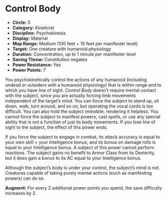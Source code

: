 # Control Body

- **Circle:** 5
- **Category:** Kineticist
- **Discipline:** Psychokinesis
- **Display:** Material
- **Map Range:** Medium (100 feet + 10 feet per manifester level)
- **Target:** One creature with humanoid physiology
- **Duration:** Concentration, up to 1 minute per manifester level
- **Saving Throw:** Constitution negates
- **Power Resistance:** Yes
- **Power Points:** 7

You psychokinetically control the actions of any humanoid (including undead or outsiders with a humanoid physiology) that is within range and to which you have line of sight. *Control Body* doesn’t require mental contact with the subject, since you are actually forcing limb movements independent of the target’s mind. You can force the subject to stand up, sit down, walk, turn around, and so on, but operating the vocal cords is too difficult. You can also hold the subject immobile, rendering it helpless. You cannot force the subject to manifest powers, cast spells, or use any special ability that is not a function of just its body movements. If you lose line of sight to the subject, the effect of this power ends.

If you force the subject to engage in combat, its attack accuracy is equal to your own skill + your Intelligence bonus, and its bonus on damage rolls is equal to your Intelligence bonus. A subject of this power cannot perform reactions. The subject gains no benefit to Armor Class from its Dexterity, but it does gain a bonus to its AC equal to your Intelligence bonus.

Although the subject’s body is under your control, the subject’s mind is not. Creatures capable of taking purely mental actions (such as manifesting powers) can do so.

**Augment:** For every 2 additional power points you spend, the save difficulty increases by 2.

